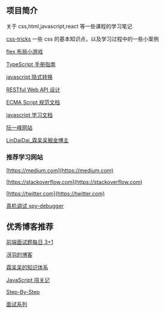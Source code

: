 ## 项目简介

关于 css,html,javascript,react 等一些课程的学习笔记

[css-tricks](https://css-tricks.com/)
一些 css 的基本知识点，以及学习过程中的一些小案例

[flex 布局小游戏](https://flexboxfroggy.com/)

[TypeScript 手册指南](https://www.tslang.cn/docs/handbook/basic-types.html)

[javascript 隐式转换](https://jsisweird.com/)

[RESTful Web API 设计](https://docs.microsoft.com/en-us/azure/architecture/best-practices/api-design#conform-to-http-semantics)

[ECMA Script 规范文档](https://262.ecma-international.org/)

[javascript 学习文档](https://sinaad.github.io/)

[阮一峰网站](https://www.ruanyifeng.com/)

[LinDaiDai\_霖呆呆掘金博主](https://juejin.cn/user/360295513463912/posts)

### 推荐学习网站

[https://medium.com](https://medium.com)

[https://stackoverflow.com](https://stackoverflow.com)

[https://twitter.com](https://twitter.com)

[真机调试 spy-debugger](https://github.com/wuchangming/spy-debugger)

## 优秀博客推荐

[前端面试题每日 3+1](https://github.com/1684838553/fe-interview)

[冴羽的博客](https://github.com/mqyqingfeng/Blog/blob/master/README.md)

[霖呆呆的知识体系](https://github.com/LinDaiDai/niubility-coding-js)

[JavaScript 闯关记](https://github.com/stone0090/javascript-lessons)

[Step-By-Step](https://github.com/YvetteLau/Step-By-Step)

[面试系列](https://github.com/YvetteLau/Blog)
